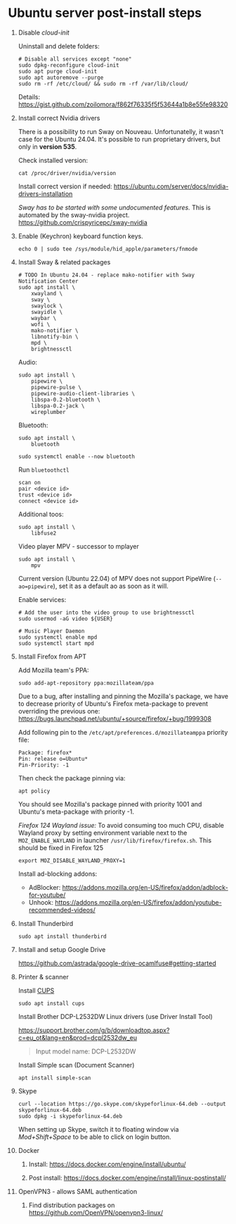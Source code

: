 # Ubuntu server post-install steps

1. Disable _cloud-init_

	Uninstall and delete folders:

	```shell
	# Disable all services except "none"
	sudo dpkg-reconfigure cloud-init
	sudo apt purge cloud-init
	sudo apt autoremove --purge
	sudo rm -rf /etc/cloud/ && sudo rm -rf /var/lib/cloud/
	```
	
	Details: https://gist.github.com/zoilomora/f862f76335f5f53644a1b8e55fe98320

2. Install correct Nvidia drivers

	There is a possibility to run Sway on Nouveau. Unfortunatelly, it wasn't case for the Ubuntu 24.04.
	It's possible to run proprietary drivers, but only in **version 535**.

	Check installed version:
	```shell
	cat /proc/driver/nvidia/version
	```

	Install correct version if needed: https://ubuntu.com/server/docs/nvidia-drivers-installation

	_Sway has to be started with some undocumented features._ This is automated by the sway-nvidia project.
	https://github.com/crispyricepc/sway-nvidia

3. Enable (Keychron) keyboard function keys.

	```shell
	echo 0 | sudo tee /sys/module/hid_apple/parameters/fnmode
	```

4. Install Sway & related packages

	```shell
	# TODO In Ubuntu 24.04 - replace mako-notifier with Sway Notification Center
	sudo apt install \
		xwayland \
		sway \
		swaylock \
		swayidle \
		waybar \
		wofi \
		mako-notifier \
		libnotify-bin \
		mpd \
		brightnessctl
	```

	Audio:
	```shell
	sudo apt install \
		pipewire \
		pipewire-pulse \
		pipewire-audio-client-libraries \
		libspa-0.2-bluetooth \
		libspa-0.2-jack \
		wireplumber
	```

	Bluetooth:
	```shell
	sudo apt install \
		bluetooth
	
	sudo systemctl enable --now bluetooth
	```
	Run `bluetoothctl`
	```
	scan on
	pair <device id>
	trust <device id>
	connect <device id>
	```

	Additional toos:
	```shell
	sudo apt install \
		libfuse2
	```

	Video player MPV - successor to mplayer
	```shell
	sudo apt install \
		mpv
	```
	Current version (Ubuntu 22.04) of MPV does not support PipeWire (`--ao=pipewire`), set it as a default ao as soon as it will.

	Enable services:
	```shell
	# Add the user into the video group to use brightnessctl
	sudo usermod -aG video ${USER}

	# Music Player Daemon
	sudo systemctl enable mpd
	sudo systemctl start mpd
	```

5. Install Firefox from APT

	Add Mozilla team's PPA:
	```shell
	sudo add-apt-repository ppa:mozillateam/ppa 
	```

	Due to a bug, after installing and pinning the Mozilla's package, we have to decrease priority of Ubuntu's Firefox meta-package to prevent overriding the previous one: https://bugs.launchpad.net/ubuntu/+source/firefox/+bug/1999308

	Add following pin to the `/etc/apt/preferences.d/mozillateamppa` priority file:
	```
	Package: firefox*
	Pin: release o=Ubuntu*
	Pin-Priority: -1
	```

	Then check the package pinning via:
	```shell
	apt policy
	```

	You should see Mozilla's package pinned with priority 1001 and Ubuntu's meta-package with priority -1.

	_Firefox 124 Wayland issue:_ To avoid consuming too much CPU, disable Wayland proxy by setting environment variable next to the `MOZ_ENABLE_WAYLAND` in launcher `/usr/lib/firefox/firefox.sh`. This should be fixed in Firefox 125
	```shell
	export MOZ_DISABLE_WAYLAND_PROXY=1
	```

	Install ad-blocking addons:
	* AdBlocker: https://addons.mozilla.org/en-US/firefox/addon/adblock-for-youtube/
    * Unhook: https://addons.mozilla.org/en-US/firefox/addon/youtube-recommended-videos/

6. Install Thunderbird

	`sudo apt install thunderbird`

7. Install and setup Google Drive

	https://github.com/astrada/google-drive-ocamlfuse#getting-started

8. Printer & scanner

	Install [CUPS](https://ubuntu.com/server/docs/service-cups)
	```shell
	sudo apt install cups
	```
	Install Brother DCP-L2532DW Linux drivers (use Driver Install Tool)

	https://support.brother.com/g/b/downloadtop.aspx?c=eu_ot&lang=en&prod=dcpl2532dw_eu

	> Input model name: DCP-L2532DW

	Install Simple scan (Document Scanner)
	```shell
	apt install simple-scan
	```

9. Skype

	```shell
	curl --location https://go.skype.com/skypeforlinux-64.deb --output skypeforlinux-64.deb
	sudo dpkg -i skypeforlinux-64.deb
	```

	When setting up Skype, switch it to floating window via _Mod+Shift+Space_ to be able to click on login button.

10. Docker

	1. Install: https://docs.docker.com/engine/install/ubuntu/

	2. Post install: https://docs.docker.com/engine/install/linux-postinstall/

11. OpenVPN3 - allows SAML authentication

	1. Find distribution packages on https://github.com/OpenVPN/openvpn3-linux/

